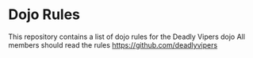 Dojo Rules
==========

This repository contains a list of dojo rules for the Deadly Vipers dojo
All members should read the rules
https://github.com/deadlyvipers




